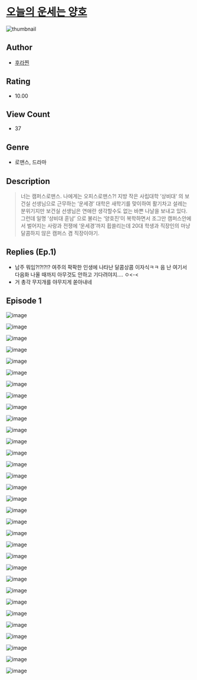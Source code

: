 # [오늘의 운세는 양호](https://comic.naver.com/challenge/list?titleId=811379)
![thumbnail](https://image-comic.pstatic.net/user_contents_data/challenge_comic/2023/05/25/320976/upload_3833749902436021605_480x623.jpeg)

## Author
- [후라찐](https://comic.naver.com/artistTitle?id=320976)

## Rating
- 10.00

## View Count
- 37

## Genre
- 로맨스, 드라마

## Description
> 너는 캠퍼스로맨스. 나에게는 오피스로맨스?! 지방 작은 사립대학 ’상비대‘ 의 보건실 선생님으로 근무하는 ‘운세경’ 대학은 새학기를 맞이하여 활기차고 설레는 분위기지만 보건실 선생님은 연애란 생각할수도 없는 바쁜 나날을 보내고 있다. 그런데 일명 ‘상비대 훈남’ 으로 불리는 ‘양호진’이 복학하면서 조그만 캠퍼스안에서 벌어지는 사랑과 전쟁에 ‘운세경’까지 휩쓸리는데 20대 학생과 직장인의 마냥 달콤하지 않은 캠퍼스 겸 직장이야기.

## Replies (Ep.1)
- 남주 뭐임?!?!?!? 여주의 팍팍한 인생에 나타난 달콤상콤 이자식ㅋㅋ 음 난 여기서 다음화 나올 때까지 아무것도 안하고 기다려야지.... ㅇ<-<
- 거 총각 무지개를 야무지게 쏟아내네

## Episode 1
![image](https://image-comic.pstatic.net/user_contents_data/challenge_comic/2023/05/25/320976/upload_3630521863184267570.jpeg)

![image](https://image-comic.pstatic.net/user_contents_data/challenge_comic/2023/05/25/320976/upload_3775817909518100017.jpeg)

![image](https://image-comic.pstatic.net/user_contents_data/challenge_comic/2023/05/25/320976/upload_3775197785849344308.jpeg)

![image](https://image-comic.pstatic.net/user_contents_data/challenge_comic/2023/05/25/320976/upload_4049971063075452257.jpeg)

![image](https://image-comic.pstatic.net/user_contents_data/challenge_comic/2023/05/25/320976/upload_3474918767939629360.jpeg)

![image](https://image-comic.pstatic.net/user_contents_data/challenge_comic/2023/05/25/320976/upload_3760618273707733040.jpeg)

![image](https://image-comic.pstatic.net/user_contents_data/challenge_comic/2023/05/25/320976/upload_3991378277362197857.jpeg)

![image](https://image-comic.pstatic.net/user_contents_data/challenge_comic/2023/05/25/320976/upload_7161621026528834403.jpeg)

![image](https://image-comic.pstatic.net/user_contents_data/challenge_comic/2023/05/25/320976/upload_7004839485874714934.jpeg)

![image](https://image-comic.pstatic.net/user_contents_data/challenge_comic/2023/05/25/320976/upload_3545849361784595512.jpeg)

![image](https://image-comic.pstatic.net/user_contents_data/challenge_comic/2023/05/25/320976/upload_3919082994831735093.jpeg)

![image](https://image-comic.pstatic.net/user_contents_data/challenge_comic/2023/05/25/320976/upload_3545236920972948019.jpeg)

![image](https://image-comic.pstatic.net/user_contents_data/challenge_comic/2023/05/25/320976/upload_7005128460018725990.jpeg)

![image](https://image-comic.pstatic.net/user_contents_data/challenge_comic/2023/05/25/320976/upload_7089565459751789363.jpeg)

![image](https://image-comic.pstatic.net/user_contents_data/challenge_comic/2023/05/25/320976/upload_3473461914311472484.jpeg)

![image](https://image-comic.pstatic.net/user_contents_data/challenge_comic/2023/05/25/320976/upload_3486121669699254628.jpeg)

![image](https://image-comic.pstatic.net/user_contents_data/challenge_comic/2023/05/25/320976/upload_3976736991548171313.jpeg)

![image](https://image-comic.pstatic.net/user_contents_data/challenge_comic/2023/05/25/320976/upload_3703421464065618020.jpeg)

![image](https://image-comic.pstatic.net/user_contents_data/challenge_comic/2023/05/25/320976/upload_7221861968044712504.jpeg)

![image](https://image-comic.pstatic.net/user_contents_data/challenge_comic/2023/05/25/320976/upload_7377850988263257142.jpeg)

![image](https://image-comic.pstatic.net/user_contents_data/challenge_comic/2023/05/25/320976/upload_3762022161078367288.jpeg)

![image](https://image-comic.pstatic.net/user_contents_data/challenge_comic/2023/05/25/320976/upload_3486177779876455012.jpeg)

![image](https://image-comic.pstatic.net/user_contents_data/challenge_comic/2023/05/25/320976/upload_3702293352287528294.jpeg)

![image](https://image-comic.pstatic.net/user_contents_data/challenge_comic/2023/05/25/320976/upload_7377516740221298019.jpeg)

![image](https://image-comic.pstatic.net/user_contents_data/challenge_comic/2023/05/25/320976/upload_7077750279561688112.jpeg)

![image](https://image-comic.pstatic.net/user_contents_data/challenge_comic/2023/05/25/320976/upload_7004611878462240820.jpeg)

![image](https://image-comic.pstatic.net/user_contents_data/challenge_comic/2023/05/25/320976/upload_3618417142035329336.jpeg)

![image](https://image-comic.pstatic.net/user_contents_data/challenge_comic/2023/05/25/320976/upload_7161339573781409841.jpeg)

![image](https://image-comic.pstatic.net/user_contents_data/challenge_comic/2023/05/25/320976/upload_3761127132793157176.jpeg)

![image](https://image-comic.pstatic.net/user_contents_data/challenge_comic/2023/05/25/320976/upload_7161342678321805158.jpeg)

![image](https://image-comic.pstatic.net/user_contents_data/challenge_comic/2023/05/25/320976/upload_3486966317900325477.jpeg)

![image](https://image-comic.pstatic.net/user_contents_data/challenge_comic/2023/05/25/320976/upload_3618133433810051890.jpeg)
